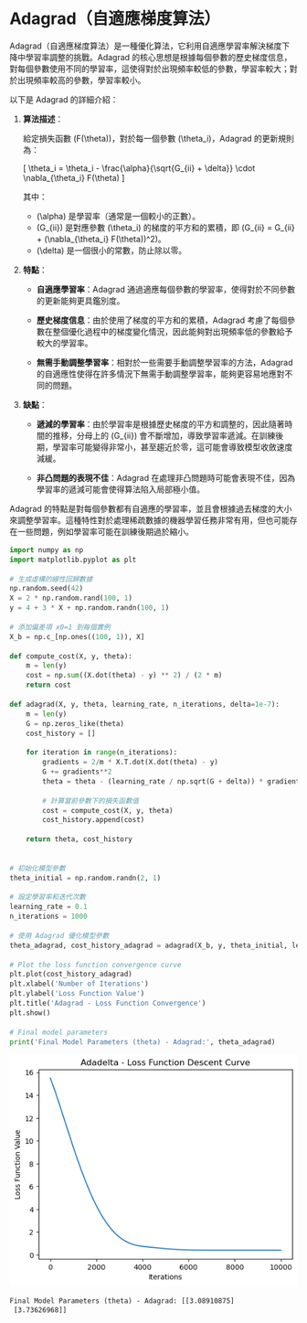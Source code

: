# Adagrad（自適應梯度算法）


Adagrad（自適應梯度算法）是一種優化算法，它利用自適應學習率解決梯度下降中學習率調整的挑戰。Adagrad 的核心思想是根據每個參數的歷史梯度信息，對每個參數使用不同的學習率，這使得對於出現頻率較低的參數，學習率較大；對於出現頻率較高的參數，學習率較小。

以下是 Adagrad 的詳細介紹：

1. **算法描述**：

   給定損失函數 \(F(\theta)\)，對於每一個參數 \(\theta_i\)，Adagrad 的更新規則為：

   \[
   \theta_i = \theta_i - \frac{\alpha}{\sqrt{G_{ii} + \delta}} \cdot \nabla_{\theta_i} F(\theta)
   \]

   其中：
   - \(\alpha\) 是學習率（通常是一個較小的正數）。
   - \(G_{ii}\) 是對應參數 \(\theta_i\) 的梯度的平方和的累積，即 \(G_{ii} = G_{ii} + (\nabla_{\theta_i} F(\theta))^2\)。
   - \(\delta\) 是一個很小的常數，防止除以零。

2. **特點**：

   - **自適應學習率**：Adagrad 通過適應每個參數的學習率，使得對於不同參數的更新能夠更具鑑別度。
   
   - **歷史梯度信息**：由於使用了梯度的平方和的累積，Adagrad 考慮了每個參數在整個優化過程中的梯度變化情況，因此能夠對出現頻率低的參數給予較大的學習率。

   - **無需手動調整學習率**：相對於一些需要手動調整學習率的方法，Adagrad 的自適應性使得在許多情況下無需手動調整學習率，能夠更容易地應對不同的問題。

3. **缺點**：

   - **遞減的學習率**：由於學習率是根據歷史梯度的平方和調整的，因此隨著時間的推移，分母上的 \(G_{ii}\) 會不斷增加，導致學習率遞減。在訓練後期，學習率可能變得非常小，甚至趨近於零，這可能會導致模型收斂速度減緩。

   - **非凸問題的表現不佳**：Adagrad 在處理非凸問題時可能會表現不佳，因為學習率的遞減可能會使得算法陷入局部極小值。

Adagrad 的特點是對每個參數都有自適應的學習率，並且會根據過去梯度的大小來調整學習率。這種特性對於處理稀疏數據的機器學習任務非常有用，但也可能存在一些問題，例如學習率可能在訓練後期過於縮小。


```python
import numpy as np
import matplotlib.pyplot as plt

# 生成虛構的線性回歸數據
np.random.seed(42)
X = 2 * np.random.rand(100, 1)
y = 4 + 3 * X + np.random.randn(100, 1)

# 添加偏差項 x0=1 到每個實例
X_b = np.c_[np.ones((100, 1)), X]

def compute_cost(X, y, theta):
    m = len(y)
    cost = np.sum((X.dot(theta) - y) ** 2) / (2 * m)
    return cost

def adagrad(X, y, theta, learning_rate, n_iterations, delta=1e-7):
    m = len(y)
    G = np.zeros_like(theta)
    cost_history = []

    for iteration in range(n_iterations):
        gradients = 2/m * X.T.dot(X.dot(theta) - y)
        G += gradients**2
        theta = theta - (learning_rate / np.sqrt(G + delta)) * gradients

        # 計算當前參數下的損失函數值
        cost = compute_cost(X, y, theta)
        cost_history.append(cost)

    return theta, cost_history


# 初始化模型參數
theta_initial = np.random.randn(2, 1)

# 設定學習率和迭代次數
learning_rate = 0.1
n_iterations = 1000

# 使用 Adagrad 優化模型參數
theta_adagrad, cost_history_adagrad = adagrad(X_b, y, theta_initial, learning_rate, n_iterations)

# Plot the loss function convergence curve
plt.plot(cost_history_adagrad)
plt.xlabel('Number of Iterations')
plt.ylabel('Loss Function Value')
plt.title('Adagrad - Loss Function Convergence')
plt.show()

# Final model parameters
print('Final Model Parameters (theta) - Adagrad:', theta_adagrad)

```


    
![png](output_1_0.png)
    


    Final Model Parameters (theta) - Adagrad: [[3.08910875]
     [3.73626968]]
    


```python

```
